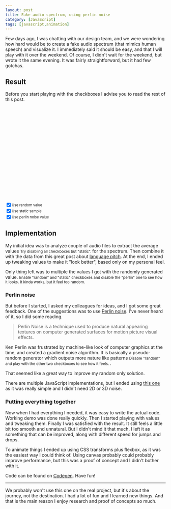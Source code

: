 ```yaml
---
layout: post
title: Fake audio spectrum, using perlin noise
category: [JavaScript]
tags: [javascript,animation]
---
```


Few days ago, I was chatting with our design team, and we were wondering how hard would be to create a fake audio spectrum (that mimics human speech) and visualize it. I immediately said it should be easy, and that I will play with it over the weekend. Of course, I didn't wait for the weekend, but wrote it the same evening. It was fairly straightforward, but it had few gotchas.

## Result

Before you start playing with the checkboxes I advise you to read the rest of this post.

<div class="Spectrum"></div>

<label style="display: block; display: flex; align-items: center; font-size: 0.8em">
  <input type="checkbox" class="Spectrum-checkbox Spectrum-checkbox--random" checked />
  Use random value
</label>
<label style="display: block; display: flex; align-items: center; font-size: 0.8em">
  <input type="checkbox" class="Spectrum-checkbox Spectrum-checkbox--sample" checked />
  Use static sample
</label>
<label style="display: block; display: flex; align-items: center; font-size: 0.8em">
  <input type="checkbox" class="Spectrum-checkbox Spectrum-checkbox--perlin" checked />
  Use perlin noise value
</label>


<style>
.Spectrum {
  -webkit-box-align: center;
      -ms-flex-align: center;
          align-items: center;
  display: -webkit-box;
  display: -ms-flexbox;
  display: flex;
  height: 300px;
}

.Spectrum-segment {
  background: #345;
  margin: 0 2px;
  height: 100%;
  transition: transform 125ms linear;
  width: 4px;
}
</style>

<script src="/public/examples/audio-spectrum.js"></script>

<!--more-->

## Implementation

My initial idea was to analyze couple of audio files to extract the
<label class="SideNote-trigger">average values</label>
<small class="SideNote">
Try disabling all checkboxes but "static".
</small>
for the spectrum. Then combine it with the data from this great post about [language pitch](https://erikbern.com/2017/02/01/language-pitch.html). At the end, I ended up tweaking values to make it "look better", based only on my personal feel.

Only thing left was to multiple the values I got with the
<label class="SideNote-trigger">randomly generated value.</label>
<small class="SideNote">
Enable "random" and "static" checkboxes and disable the "perlin" one to see how it looks. It kinda works, but it feel too random.
</small>


### Perlin noise

But before I started, I asked my colleagues for ideas, and I got some great feedback. One of the suggestions was to use [Perlin noise](https://en.wikipedia.org/wiki/Perlin_noise). I've never heard of it, so I did some reading.

> Perlin Noise is a technique used to produce natural appearing textures on computer generated surfaces for motion picture visual effects.

Ken Perlin was frustrated by machine-like look of computer graphics at the time, and created a gradient noise algorithm.  It is basically a pseudo-random generator which outputs more
<label class="SideNote-trigger">nature like patterns</label>
<small class="SideNote">
Disable "random" and play with the other two checkboxes to see how it feels.
</small>.

That seemed like a great way to improve my random only solution.

There are multiple JavaScript implementations, but I ended using [this one](https://codepen.io/anon/pen/vaRdGp) as it was really simple and I didn't need 2D or 3D noise.


### Putting everything together

Now when I had everything I needed, it was easy to write the actual code. Working demo was done really quickly. Then I started playing with values and tweaking them. Finally I was satisfied with the result. It still feels a little bit too smooth and unnatural. But I didn't mind it that much, I left it as something that can be improved, along with different speed for jumps and drops.

To animate things I ended up using CSS transforms plus flexbox, as it was the easiest way I could think of. Using canvas probably could probably improve performance, but this was a proof of concept and I didn't bother with it. 

Code can be found on [Codepen](https://codepen.io/stanko/pen/mvprzX). Have fun!

-----

We probably won't use this one on the real project, but it's about the journey, not the destination. I had a lot of fun and I learned new things. And that is the main reason I enjoy research and proof of concepts so much.

